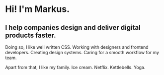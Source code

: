# Hi! I'm Markus.

## I help companies design and deliver digital products faster.

Doing so, I like well written CSS. Working with designers and frontend developers. Creating design systems. Caring for a smooth workflow for my team.

Apart from that, I like my family. Ice cream. Netflix. Kettlebells. Yoga.
